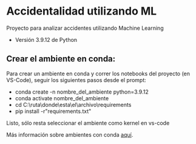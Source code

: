 # Accidentalidad utilizando ML

Proyecto para analizar accidentes utilizando Machine Learning

- Versión 3.9.12 de Python

## Crear el ambiente en conda:

Para crear un ambiente en conda y correr los notebooks del proyecto (en VS-Code), seguir los siguientes pasos desde el prompt:

- conda create -n nombre_del_ambiente python=3.9.12
- conda activate nombre_del_ambiente
- cd C:\ruta\donde\esta\el\archivo\requirements
- pip install -r"requirements.txt"

Listo, sólo resta seleccionar el ambiente como kernel en vs-code

Más información sobre ambientes con conda [aquí](https://docs.conda.io/projects/conda/en/latest/user-guide/tasks/manage-environments.html#removing-an-environment).
